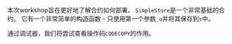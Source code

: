 本次workshop旨在更好地了解合约如何部署。
`SimpleStore`是一个非常基础的合约。
它有一个非常简单的构造函数 - 只使用第一个参数`_o`并将其保存到`s`中。

通过调试器，我们将尝试查看操作码`CODECOPY`的作用。